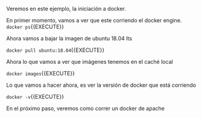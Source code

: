 Veremos en este ejemplo, la iniciación a docker.

En primer momento, vamos a ver que este corriendo el docker engine.
`docker ps`{{EXECUTE}}

Ahora vamos a bajar la imagen de ubuntu 18.04 lts

`docker pull ubuntu:18.04`{{EXECUTE}}

Ahora lo que vamos a ver que imágenes tenemos en el caché local

`docker images`{{EXECUTE}}

Lo que vamos a hacer ahora, es ver la versión de docker que está corriendo

`docker -v`{{EXECUTE}}

En el próximo paso, veremos como correr un docker de apache
